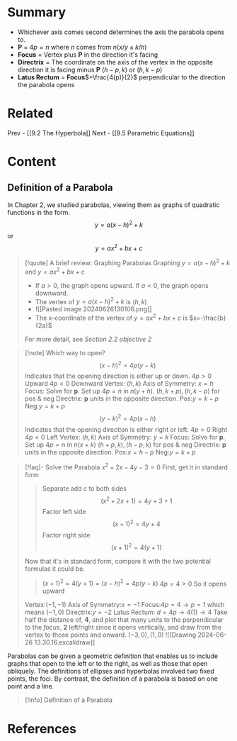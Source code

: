 # Summary
- Whichever axis comes second determines the axis the parabola opens to.
- __P__ = $4p=n$ where $n$ comes from $n(x/y \pm k/h)$
- __Focus__ = Vertex plus __P__ in the direction it's facing
- __Directrix__ = The coordinate on the axis of the vertex in the opposite direction it is facing minus __P__ $(h-p,k)$ or $(h,k-p)$
- __Latus Rectum__ = __Focus__$+\frac{4(p)}{2}$ perpendicular to the direction the parabola opens
# Related
Prev - [[9.2 The Hyperbola]]
Next - [[9.5 Parametric Equations]]
# Content

## Definition of a Parabola

In Chapter 2, we studied parabolas, viewing them as graphs of quadratic functions in the form.
$$y=a(x-h)^2+k$$ or $$y=ax^2+bx+c$$
>[!quote] A brief review: Graphing Parabolas
>Graphing $y=a(x-h)^2+k$ and $y=ax^2+bx+c$
>
>- If $a>0$, the graph opens upward. If $a<0$, the graph opens downward.
>- The vertex of $y=a(x-h)^2+k$ is $(h,k)$
>- ![[Pasted image 20240626130106.png]]
>- The x-coordinate of the vertex of $y=ax^2+bx+c$ is $x=-\frac{b}{2a}$
>
>For more detail, see _Section 2.2 objective 2_

>[!note] Which way to open?
>$$(x-h)^2=4p(y-k)$$ Indicates that the opening direction is either up or down.
>$4p>0$ Upward
>$4p<0$ Downward
>Vertex: $(h,k)$
>Axis of Symmetry: $x=h$
>Focus: Solve for __p__. Set up $4p=n$ in $n(y+h)$. $(h,k+p),(h,k-p)$ for pos & neg
>Directrix: __p__ units in the opposite direction. Pos:$y=k-p$ Neg:$y=k+p$
>$$(y-k)^2=4p(x-h)$$ Indicates that the opening direction is either right or left.
>$4p>0$ Right
>$4p<0$ Left
>Vertex: $(h,k)$
>Axis of Symmetry: $y=k$
>Focus: Solve for __p__. Set up $4p=n$ in $n(x+k)$ $(h+p,k),(h-p,k)$ for pos & neg
>Directrix: __p__ units in the opposite direction. Pos:$x=h-p$ Neg:$y=k+p$

>[!faq]- Solve the Parabola $x^2+2x-4y-3=0$
>First, get it in standard form
> >Separate add _c_ to both sides$$(x^2+2x+1)=4y+3+1$$
> >Factor left side$$(x+1)^2=4y+4$$
> >Factor right side$$(x+1)^2=4(y+1)$$
>
>Now that it's in standard form, compare it with the two potential formulas it could be.
> >$(x+1)^2=4(y+1)=(x-h)^2=4p(y-k)$
> >$4p=4>0$
> >So it opens upward
>
>Vertex:$(-1,-1)$
>Axis of Symmetry:$x=-1$
>Focus:$4p=4\to p=1$ which means $(-1,0)$
>Directrix:$y=-2$
>Latus Rectum: $d=4p\to 4(1)\to 4$ Take half the distance of, __4__, and plot that many units to the perpendicular to the _focus_, __2__ left/right since it opens vertically, and draw from the vertex to those points and onward. $(-3,0),(1,0)$
>![[Drawing 2024-06-26 13.30.16.excalidraw]]

Parabolas can be given a geometric definition that enables us to include graphs that open to the left or to the right, as well as those that open obliquely. The definitions of ellipses and hyperbolas involved two fixed points, the foci. By contrast, the definition of a parabola is based on one point and a line.

>[!info] Definition of a Parabola

# References